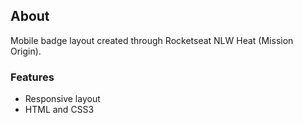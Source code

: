 ## About

Mobile badge layout created through Rocketseat NLW Heat (Mission Origin).

### Features

- Responsive layout
- HTML and CSS3
